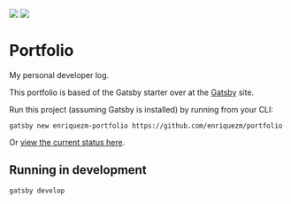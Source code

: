 ![](https://img.shields.io/badge/Generator-Gatsbyjs-brightgreen.svg?logo=appveyor&longCache=true&style=flat-square)
![](https://img.shields.io/npm/v/npm.svg?logo=appveyor&longCache=true&style=flat-square)

# Portfolio

My personal developer log.

This portfolio is based of the Gatsby starter over at the [Gatsby](https://www.gatsbyjs.org/) site.

Run this project (assuming Gatsby is installed) by running from your CLI:
```
gatsby new enriquezm-portfolio https://github.com/enriquezm/portfolio
```

Or [view the current status here](https://focused-brattain-9bb11b.netlify.com/).

## Running in development
`gatsby develop`
